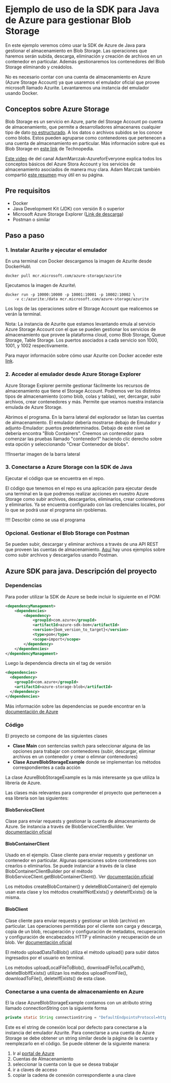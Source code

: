 # Ejemplo de uso de la SDK para Java de Azure para gestionar Blob Storage

En este ejemplo veremos cómo usar la SDK de Azure de Java para gestionar el almacenamiento en Blob Storage. 
Las operaciones que haremos serán subida, descarga, eliminación y creación de archivos en un contenedor en particular. Además gestionaremos los contenedores del Blob Storage 
eliminando y creádolos.

No es necesario contar con una cuenta de almacenamiento en Azure (Azure Storage Account) ya que usaremos el emulador oficial que provee microsoft llamado Azurite. 
Levantaremos una instancia del emulador usando Docker.

## Conceptos sobre Azure Storage
 Blob Storage es un servicio en Azure, parte del Storage Account po cuenta de almacenamiento, que permite a desarrolladores almacenares cualquier tipo de dato [no estructurado](https://www.mongodb.com/unstructured-data "Unstructured data"). A los datos o archivos subidos se los conoce como blobs. Estos pueden agruparse como contenedores que pertenecen a una cuenta de almacenamiento en particular. Más información sobre qué es Blob Storage en [este link](https://www.techopedia.com/definition/32166/blob-storage#:~:text=Blob%20storage%20is%20a%20feature,Blobs%20can%20be%20manipulated%20with%20.) de Technopedia.
 
 [Este video](https://www.youtube.com/watch?v=_Qlkvd4ZQuo&ab_channel=AdamMarczak-AzureforEveryone) de del canal AdamMarczak-AzureforEveryone explica todos los conceptos básicos del Azure Stora Account y los servicios de almacenamiento asociados de manera muy clara.
 Adam Marczak también compartió [este resumen](https://marczak.io/az-900/episode-11/cheat-sheet/) muy útil en su página.

## Pre requisitos
* Docker 
* Java Development Kit (JDK) con versión 8 o superior
* Microsoft Azure Storage Explorer ([Link de descarga](https://azure.microsoft.com/en-us/products/storage/storage-explorer/ "Azure Storage Explorer"))
* Postman o similar


## Paso a paso
### 1. Instalar Azurite y ejecutar el emulador
En una terminal con Docker descargamos la imagen de Azurite desde DockerHub\
```
docker pull mcr.microsoft.com/azure-storage/azurite
```

Ejecutamos la imagen de Azurite\
```
docker run -p 10000:10000 -p 10001:10001 -p 10002:10002 \
    -v c:/azurite:/data mcr.microsoft.com/azure-storage/azurite
```
Los logs de las operaciones sobre el Storage Account que realicemos se verán la terminal.

Nota: 
La instancia de Azurite que estamos levantando emula al servicio Azure Storage Account con el que se pueden gestionar los servicios de almacenamiento 
que provee la plataforma cloud, como Blob Storage, Queue Storage, Table Storage. Los puertos asociados a cada servicio son 1000, 1001, y 1002 respectivamente.

Para mayor información sobre cómo usar Azurite con Docker acceder este [link](https://learn.microsoft.com/en-us/azure/storage/common/storage-use-azurite?tabs=docker-hub "Azurite con docker").

### 2. Acceder al emulador desde Azure Storage Explorer
Azure Storage Explorer permite gestionar fácilmente los recursos de almacenamiento que tiene el Storage Account.
Podremos ver los distintos tipos de almacenamiento (como blob, colas y tablas), ver, dercargar, subir archivos, crear contenedores y más.
Permite que veamos nuestra instancia emulada de Azure Storage.

Abrimos el programa. En la barra lateral del explorador se listan las cuentas de almacenamiento. El emulador debería mostrarse debajo de Emulador y adjunto-Emulador: puertos predeterminados. 
Debajo de este nivel se debería encontra "Blob Containers". Creemos un contenedor para comenzar las pruebas llamado "contenedor1" haciendo clic derecho sobre esta opción y seleccionando "Crear Contenedor de blobs".

!!!Insertar imagen de la barra lateral

### 3. Conectarse a Azure Storage con la SDK de Java
Ejecutar el código que se encuentra en el repo.

El código que tenemos en el repo es una aplicación para ejecutar desde una terminal en la que podremos realizar acciones en nuestro Azure Storage como subir archivos, descargarlos, eliminarlos, crear contenedores y eliminarlos.
Ya se encuentra configurado con las credenciales locales, por lo que se podrá usar el programa sin rpoblemas.

!!!! Describir cómo se usa el programa


### Opcional. Gestionar el Blob Storage con Postman
Se pueden subir, descargar y eliminar archivos a través de una API REST que proveen las cuentas de almacenamiento.
[Aquí](https://www.youtube.com/watch?v=uSW8-1oxyYg&ab_channel=RobotZer0) hay unos ejemplos sobre como subir archivos y descargarlos usando Postman.

## Azure SDK para java. Descripción del proyecto

### Dependencias

Para poder utilizar la SDK de Azure se bede incluir lo siguiente en el POM:


```xml
<dependencyManagement>
    <dependencies>
        <dependency>
            <groupId>com.azure</groupId>
            <artifactId>azure-sdk-bom</artifactId>
            <version>{bom_version_to_target}</version>
            <type>pom</type>
            <scope>import</scope>
        </dependency>
    </dependencies>
</dependencyManagement>
```

Luego la dependencia directa sin el tag de versión

```xml
<dependencies>
  <dependency>
    <groupId>com.azure</groupId>
    <artifactId>azure-storage-blob</artifactId>
  </dependency>
</dependencies>

```

Más información sobre las dependencias se puede encontrar en la [documentación de Azure](https://learn.microsoft.com/en-us/java/api/overview/azure/storage-blob-readme?source=recommendations&view=azure-java-stable#include-the-package "Include the package")

### Código
El proyecto se compone de las siguientes clases 

* **Clase Main** con sentencias switch para seleccionar alguna de las opciones para trabajar con contenedores (subir, descargar, eliminar archivos en un contenedor y crear o elimnar contenedores)
* **Clase AzureBlobStorageExample** donde se implementan los métodos correspondientes a cada acción

La clase AzureBlobStorageExample es la más interesante ya que utiliza la librería de Azure. 

Las clases más relevantes para comprender el proyecto que pertenecen a esa librería son las siguientes:

#### **BlobServiceClient** 
Clase para enviar requests y gestionar la cuenta de almacenamiento de Azure. Se instancia a través de BlobServiceClientBuilder. 
Ver [documentación oficial](https://learn.microsoft.com/en-us/java/api/com.azure.storage.blob.blobserviceclient?view=azure-java-stable)

#### **BlobContainerClient** 
Usado en el ejemplo. Clase cliente para enviar requests y gestionar un contenedor en particular. Algunas operaciones sobre contenedores son crearlos o eliminarlos. Se puede instanciar a través de la clase BlobContainerClientBuilder por el método BlobServiceClient.getBlobContainerClient(). 
Ver [documentación oficial](https://learn.microsoft.com/en-us/java/api/com.azure.storage.blob.blobcontainerclient?view=azure-java-stable)

Los métodos createBlobContainer() y deleteBlobContainer() del ejemplo usan esta clase y los métodos createIfNotExists() y deleteIfExists() de la misma.

#### **BlobClient** 
Clase cliente para enviar requests y gestionar un blob (archivo) en particular. Las operaciones permitidas por el cliente son carga y descarga, copia de un blob, recuperación y configuración de metadatos, recuperación y configuración de encabezados HTTP y eliminación y recuperación de un blob. Ver [documentación oficial](https://learn.microsoft.com/en-us/java/api/com.azure.storage.blob.blobclient?view=azure-java-stable)

El método uploadDataToBlob() utiliza el método upload() para subir datos ingresados por el usuario en terminal.

Los métodos uploadLocalFileToBlob(), downloadFileToLocalPath(), deleteBlobIfExists() utilizan los métodos uploadFromFile(), downloadToFile(), deleteIfExists() de esta clase.

### Conectarse a una cuenta de almacenamiento en Azure
El la clase AzureBlobStorageExample contamos con un atributo string llamado connectionString con la siguiente forma
```java
private static String connectionString = "DefaultEndpointsProtocol=http;AccountName=devstoreaccount1;AccountKey=Eby8vdM02xNOcqFlqUwJPLlmEtlCDXJ1OUzFT50uSRZ6IFsuFq2UVErCz4I6tq/K1SZFPTOtr/KBHBeksoGMGw==;BlobEndpoint=http://127.0.0.1:10000/devstoreaccount1;QueueEndpoint=http://127.0.0.1:10001/devstoreaccount1;TableEndpoint=http://127.0.0.1:10002/devstoreaccount1;";
```

Este es el string de conexión local por defecto para conectarse a la instancia del emulador Azurite. Para conectarse a una cuenta de Azure Storage se debe obtener un string similar desde la página de la cuenta y reemplezarlo en el código. Se puede obtener de la siguiente manera:
1. Ir al [portal de Azure](https://portal.azure.com "Portal de Azure")
2. Cuentas de Almacenamiento
3. seleccionar la cuenta con la que se desea trabajar
4. ir a claves de acceso
5. copiar la cadena de conexión correspondiente a una clave

